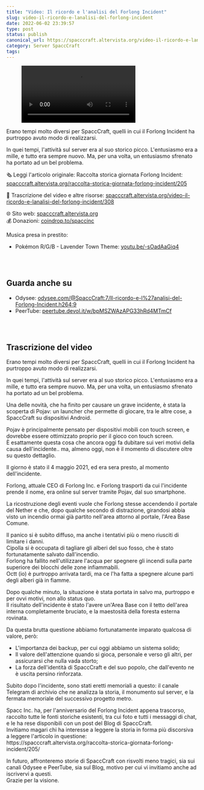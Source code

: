```yaml
---
title: "Video: Il ricordo e l'analisi del Forlong Incident"
slug: video-il-ricordo-e-lanalisi-del-forlong-incident
date: 2022-06-02 23:39:57
type: post
status: publish
canonical_url: https://spacccraft.altervista.org/video-il-ricordo-e-lanalisi-del-forlong-incident/308/
category: Server SpaccCraft
tags: 
---
```


<!-- wp:video {"id":324} -->
<figure class="wp-block-video"><video controls src="https://spacccraft.altervista.org/wp-content/uploads/2022/06/Il-ricordo-e-lanalisi-del-Forlong-Incident.h264.mp4"></video></figure>
<!-- /wp:video -->

<!-- wp:paragraph -->
<p>Erano tempi molto diversi per SpaccCraft, quelli in cui il Forlong Incident ha purtroppo avuto modo di realizzarsi.</p>
<!-- /wp:paragraph -->

<!-- wp:paragraph -->
<p>In quei tempi, l'attività sul server era al suo storico picco. L'entusiasmo era a mille, e tutto era sempre nuovo. Ma, per una volta, un entusiasmo sfrenato ha portato ad un bel problema.</p>
<!-- /wp:paragraph -->

<!-- wp:paragraph -->
<p>🗞️ Leggi l'articolo originale: Raccolta storica giornata Forlong Incident: <a href="https://spacccraft.altervista.org/raccolta-storica-giornata-forlong-incident/205">spacccraft.altervista.org/raccolta-storica-giornata-forlong-incident/205</a></p>
<!-- /wp:paragraph -->

<!-- wp:paragraph -->
<p>📖️ Trascrizione del video e altre risorse: <a href="https://spacccraft.altervista.org/video-il-ricordo-e-lanalisi-del-forlong-incident/308">spacccraft.altervista.org/video-il-ricordo-e-lanalisi-del-forlong-incident/308</a></p>
<!-- /wp:paragraph -->

<!-- wp:paragraph -->
<p>🌐 Sito web: <a href="https://spacccraft.altervista.org">spacccraft.altervista.org</a><br>💰 Donazioni: <a href="https://coindrop.to/spaccinc" target="_blank" rel="noreferrer noopener">coindrop.to/spaccinc</a></p>
<!-- /wp:paragraph -->

<!-- wp:paragraph -->
<p>Musica presa in prestito:</p>
<!-- /wp:paragraph -->

<!-- wp:list -->
<ul><li>Pokémon R/G/B - Lavender Town Theme: <a href="https://youtu.be/-sOadAaGiq4" target="_blank" rel="noreferrer noopener">youtu.be/-sOadAaGiq4</a></li></ul>
<!-- /wp:list -->

<!-- wp:spacer {"height":"32px"} -->
<div style="height:32px" aria-hidden="true" class="wp-block-spacer"></div>
<!-- /wp:spacer -->

<!-- wp:heading -->
<h2>Guarda anche su</h2>
<!-- /wp:heading -->

<!-- wp:list -->
<ul><li>Odysee: <a href="https://odysee.com/@SpaccCraft:7/Il-ricordo-e-l%27analisi-del-Forlong-Incident.h264:9" target="_blank" rel="noreferrer noopener">odysee.com/@SpaccCraft:7/Il-ricordo-e-l%27analisi-del-Forlong-Incident.h264:9</a></li><li>PeerTube: <a href="https://peertube.devol.it/w/bpMSZWAzAPG33hRd4MTmCf" target="_blank" rel="noreferrer noopener">peertube.devol.it/w/bpMSZWAzAPG33hRd4MTmCf</a></li></ul>
<!-- /wp:list -->

<!-- wp:spacer {"height":"32px"} -->
<div style="height:32px" aria-hidden="true" class="wp-block-spacer"></div>
<!-- /wp:spacer -->

<!-- wp:heading -->
<h2>Trascrizione del video</h2>
<!-- /wp:heading -->

<!-- wp:paragraph -->
<p>Erano tempi molto diversi per SpaccCraft, quelli in cui il Forlong Incident ha purtroppo avuto modo di realizzarsi.</p>
<!-- /wp:paragraph -->

<!-- wp:paragraph -->
<p>In quei tempi, l'attività sul server era al suo storico picco. L'entusiasmo era a mille, e tutto era sempre nuovo. Ma, per una volta, un entusiasmo sfrenato ha portato ad un bel problema.</p>
<!-- /wp:paragraph -->

<!-- wp:paragraph -->
<p>Una delle novità, che ha finito per causare un grave incidente, è stata la scoperta di Pojav: un launcher che permette di giocare, tra le altre cose, a SpaccCraft su dispositivi Android.</p>
<!-- /wp:paragraph -->

<!-- wp:paragraph -->
<p>Pojav è principalmente pensato per dispositivi mobili con touch screen, e dovrebbe essere ottimizzato proprio per il gioco con touch screen.<br>È esattamente questa cosa che ancora oggi fa dubitare sui veri motivi della causa dell'incidente.. ma, almeno oggi, non è il momento di discutere oltre su questo dettaglio.</p>
<!-- /wp:paragraph -->

<!-- wp:paragraph -->
<p>Il giorno è stato il 4 maggio 2021, ed era sera presto, al momento dell'incidente.</p>
<!-- /wp:paragraph -->

<!-- wp:paragraph -->
<p>Forlong, attuale CEO di Forlong Inc. e Forlong trasporti da cui l'incidente prende il nome, era online sul server tramite Pojav, dal suo smartphone.</p>
<!-- /wp:paragraph -->

<!-- wp:paragraph -->
<p>La ricostruzione degli eventi vuole che Forlong stesse accendendo il portale del Nether e che, dopo qualche secondo di distrazione, girandosi abbia visto un incendio ormai già partito nell'area attorno al portale, l'Area Base Comune.</p>
<!-- /wp:paragraph -->

<!-- wp:paragraph -->
<p>Il panico si è subito diffuso, ma anche i tentativi più o meno riusciti di limitare i danni.<br>Cipolla si è occupata di tagliare gli alberi del suo fosso, che è stato fortunatamente salvato dall'incendio.<br>Forlong ha fallito nell'utilizzare l'acqua per spegnere gli incendi sulla parte superiore dei blocchi delle zone infiammabili.<br>Octt (io) è purtroppo arrivata tardi, ma ce l'ha fatta a spegnere alcune parti degli alberi già in fiamme.</p>
<!-- /wp:paragraph -->

<!-- wp:paragraph -->
<p>Dopo qualche minuto, la situazione è stata portata in salvo ma, purtroppo e per ovvi motivi, non allo status quo.<br>Il risultato dell'incidente è stato l'avere un'Area Base con il tetto dell'area interna completamente bruciato, e la maestosità della foresta esterna rovinata.</p>
<!-- /wp:paragraph -->

<!-- wp:paragraph -->
<p>Da questa brutta questione abbiamo fortunatamente imparato qualcosa di valore, però:</p>
<!-- /wp:paragraph -->

<!-- wp:list -->
<ul><li>L'importanza dei backup, per cui oggi abbiamo un sistema solido;</li><li>Il valore dell'attenzione quando si gioca, personale e verso gli altri, per assicurarsi che nulla vada storto;</li><li>La forza dell'identità di SpaccCraft e del suo popolo, che dall'evento ne è uscita persino rinforzata.</li></ul>
<!-- /wp:list -->

<!-- wp:paragraph -->
<p>Subito dopo l'incidente, sono stati eretti memoriali a questo: il canale Telegram di archivio che ne analizza la storia, il monumento sul server, e la fermata memoriale del successivo progetto metro.</p>
<!-- /wp:paragraph -->

<!-- wp:paragraph -->
<p>Spacc Inc. ha, per l'anniversario del Forlong Incident appena trascorso, raccolto tutte le fonti storiche esistenti, tra cui foto e tutti i messaggi di chat, e le ha rese disponibili con un post del Blog di SpaccCraft.<br>Invitiamo magari chi ha interesse a leggere la storia in forma più discorsiva a leggere l'articolo in questione:<br>https://spacccraft.altervista.org/raccolta-storica-giornata-forlong-incident/205/</p>
<!-- /wp:paragraph -->

<!-- wp:paragraph -->
<p>In futuro, affronteremo storie di SpaccCraft con risvolti meno tragici, sia sui canali Odysee e PeerTube, sia sul Blog, motivo per cui vi invitiamo anche ad iscrivervi a questi.<br>Grazie per la visione.</p>
<!-- /wp:paragraph -->

